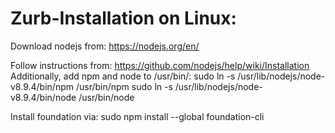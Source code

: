 # Zurb-Installation on Linux:
Download nodejs from: https://nodejs.org/en/

Follow instructions from: https://github.com/nodejs/help/wiki/Installation
Additionally, add npm and node to /usr/bin/:
sudo ln -s /usr/lib/nodejs/node-v8.9.4/bin/npm /usr/bin/npm
sudo ln -s /usr/lib/nodejs/node-v8.9.4/bin/node /usr/bin/node

Install foundation via:
sudo npm install --global foundation-cli
